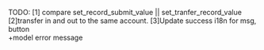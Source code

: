 TODO: 
	  [1] compare set_record_submit_value || set_tranfer_record_value
	  [2]transfer in and out to the same account.
	  [3]Update success i18n for msg, button  
	  +model error message